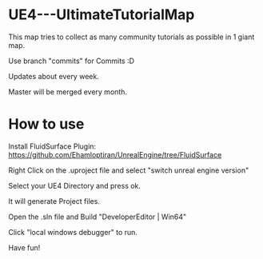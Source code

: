 UE4---UltimateTutorialMap
=========================

This map tries to collect as many community tutorials as possible in 1 giant map.

Use branch "commits" for Commits :D

Updates about every week.

Master will be merged every month.

How to use
==========
Install FluidSurface Plugin: https://github.com/Ehamloptiran/UnrealEngine/tree/FluidSurface

Right Click on the .uproject file and select "switch unreal engine version"

Select your UE4 Directory and press ok.

It will generate Project files.

Open the .sln file and Build "DeveloperEditor | Win64"

Click "local windows debugger" to run.

Have fun!
